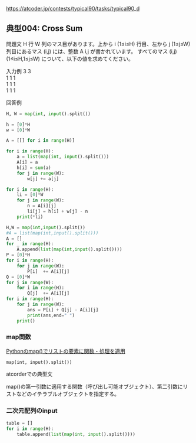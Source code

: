 https://atcoder.jp/contests/typical90/tasks/typical90_d
## 典型004: Cross Sum

問題文
H 行 W 列のマス目があります。上から i (1≤i≤H) 行目、左から j (1≤j≤W) 列目にあるマス (i,j) には、整数 A 
i,j が書かれています。 すべてのマス (i,j) (1≤i≤H,1≤j≤W) について、以下の値を求めてください。

入力例
3 3  
1 1 1  
1 1 1  
1 1 1  

回答例

```python
H, W = map(int, input().split())

h = [0]*H
w = [0]*W

A = [[] for i in range(H)]

for i in range(H):
    a = list(map(int, input().split()))
    A[i] = a
    h[i] = sum(a)
    for j in range(W):
        w[j] += a[j]

for i in range(H):
    li = [0]*W
    for j in range(W):
        n = A[i][j]
        li[j] = h[i] + w[j] - n
    print(*li)
```

```python
H,W = map(int,input().split())
#A = list(map(int,input().split()))
A = []
for _ in range(H):
    A.append(list(map(int,input().split())))
P = [0]*H
for i in range(H):
    for j in range(W):
        P[i]  += A[i][j]
Q = [0]*W
for j in range(W):
    for i in range(H):
        Q[j]  += A[i][j]
for i in range(H):
    for j in range(W):
        ans = P[i] + Q[j] - A[i][j]
        print(ans,end=" ")
    print()
```

### map関数
[Pythonのmap()でリストの要素に関数・処理を適用](https://note.nkmk.me/python-map-usage/)  

`map(int, input().split())`

atcorderでの典型文  

map()の第一引数に適用する関数（呼び出し可能オブジェクト）、第二引数にリストなどのイテラブルオブジェクトを指定する。  

### 二次元配列のinput
```python
table = []
for i in range(H):
    table.append(list(map(int, input().split())))
```

